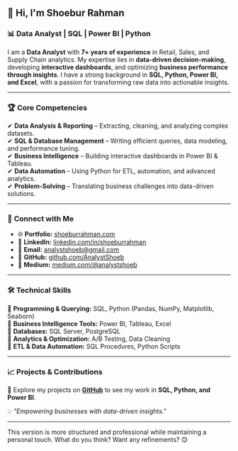 ## 👋 Hi, I'm Shoebur Rahman  

### 📊 Data Analyst | SQL | Power BI | Python  

I am a **Data Analyst** with **7+ years of experience** in Retail, Sales, and Supply Chain analytics. My expertise lies in **data-driven decision-making**, developing **interactive dashboards**, and optimizing **business performance through insights**. I have a strong background in **SQL, Python, Power BI, and Excel**, with a passion for transforming raw data into actionable insights.  

---

### 🏆 **Core Competencies**  
✔ **Data Analysis & Reporting** – Extracting, cleaning, and analyzing complex datasets.  
✔ **SQL & Database Management** – Writing efficient queries, data modeling, and performance tuning.  
✔ **Business Intelligence** – Building interactive dashboards in Power BI & Tableau.  
✔ **Data Automation** – Using Python for ETL, automation, and advanced analytics.  
✔ **Problem-Solving** – Translating business challenges into data-driven solutions.  

---

### 🔗 **Connect with Me**  
- 🌐 **Portfolio:** [shoeburrahman.com](https://shoeburrahman.com)  
- 💼 **LinkedIn:** [linkedin.com/in/shoeburrahman](https://www.linkedin.com/in/shoeburrahman/)  
- 📩 **Email:** analystshoeb@gmail.com  
- 📂 **GitHub:** [github.com/AnalystShoeb](https://github.com/AnalystShoeb)  
- 📝 **Medium:** [medium.com/@analystshoeb](https://medium.com/@analystshoeb)  

---

### 🛠️ **Technical Skills**  
🔹 **Programming & Querying:** SQL, Python (Pandas, NumPy, Matplotlib, Seaborn)  
🔹 **Business Intelligence Tools:** Power BI, Tableau, Excel  
🔹 **Databases:** SQL Server, PostgreSQL  
🔹 **Analytics & Optimization:** A/B Testing, Data Cleaning  
🔹 **ETL & Data Automation:** SQL Procedures, Python Scripts  

---

### 📈 **Projects & Contributions**  
🚀 Explore my projects on **[GitHub](https://github.com/AnalystShoeb)** to see my work in **SQL, Python, and Power BI**.  

💡 *"Empowering businesses with data-driven insights."*  

---

This version is more structured and professional while maintaining a personal touch. What do you think? Want any refinements? 😊

<!--
**AnalystShoeb/AnalystShoeb** is a ✨ _special_ ✨ repository because its `README.md` (this file) appears on your GitHub profile.

Here are some ideas to get you started:

- 🔭 I’m currently working on ...
- 🌱 I’m currently learning ...
- 👯 I’m looking to collaborate on ...
- 🤔 I’m looking for help with ...
- 💬 Ask me about ...
- 📫 How to reach me: ...
- 😄 Pronouns: ...
- ⚡ Fun fact: ...
-->
